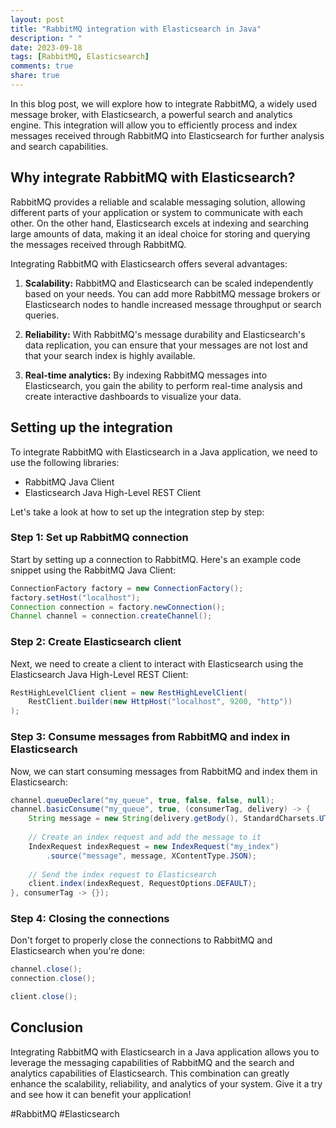 ```yaml
---
layout: post
title: "RabbitMQ integration with Elasticsearch in Java"
description: " "
date: 2023-09-18
tags: [RabbitMQ, Elasticsearch]
comments: true
share: true
---
```


In this blog post, we will explore how to integrate RabbitMQ, a widely used message broker, with Elasticsearch, a powerful search and analytics engine. This integration will allow you to efficiently process and index messages received through RabbitMQ into Elasticsearch for further analysis and search capabilities.

## Why integrate RabbitMQ with Elasticsearch?

RabbitMQ provides a reliable and scalable messaging solution, allowing different parts of your application or system to communicate with each other. On the other hand, Elasticsearch excels at indexing and searching large amounts of data, making it an ideal choice for storing and querying the messages received through RabbitMQ.

Integrating RabbitMQ with Elasticsearch offers several advantages:

1. **Scalability:** RabbitMQ and Elasticsearch can be scaled independently based on your needs. You can add more RabbitMQ message brokers or Elasticsearch nodes to handle increased message throughput or search queries.

2. **Reliability:** With RabbitMQ's message durability and Elasticsearch's data replication, you can ensure that your messages are not lost and that your search index is highly available.

3. **Real-time analytics:** By indexing RabbitMQ messages into Elasticsearch, you gain the ability to perform real-time analysis and create interactive dashboards to visualize your data.

## Setting up the integration

To integrate RabbitMQ with Elasticsearch in a Java application, we need to use the following libraries:

- RabbitMQ Java Client
- Elasticsearch Java High-Level REST Client

Let's take a look at how to set up the integration step by step:

### Step 1: Set up RabbitMQ connection

Start by setting up a connection to RabbitMQ. Here's an example code snippet using the RabbitMQ Java Client:

```java
ConnectionFactory factory = new ConnectionFactory();
factory.setHost("localhost");
Connection connection = factory.newConnection();
Channel channel = connection.createChannel();
```

### Step 2: Create Elasticsearch client

Next, we need to create a client to interact with Elasticsearch using the Elasticsearch Java High-Level REST Client:

```java
RestHighLevelClient client = new RestHighLevelClient(
    RestClient.builder(new HttpHost("localhost", 9200, "http"))
);
```

### Step 3: Consume messages from RabbitMQ and index in Elasticsearch

Now, we can start consuming messages from RabbitMQ and index them in Elasticsearch:

```java
channel.queueDeclare("my_queue", true, false, false, null);
channel.basicConsume("my_queue", true, (consumerTag, delivery) -> {
    String message = new String(delivery.getBody(), StandardCharsets.UTF_8);
    
    // Create an index request and add the message to it
    IndexRequest indexRequest = new IndexRequest("my_index")
        .source("message", message, XContentType.JSON);
        
    // Send the index request to Elasticsearch
    client.index(indexRequest, RequestOptions.DEFAULT);
}, consumerTag -> {});
```

### Step 4: Closing the connections

Don't forget to properly close the connections to RabbitMQ and Elasticsearch when you're done:

```java
channel.close();
connection.close();

client.close();
```

## Conclusion

Integrating RabbitMQ with Elasticsearch in a Java application allows you to leverage the messaging capabilities of RabbitMQ and the search and analytics capabilities of Elasticsearch. This combination can greatly enhance the scalability, reliability, and analytics of your system. Give it a try and see how it can benefit your application!

#RabbitMQ #Elasticsearch